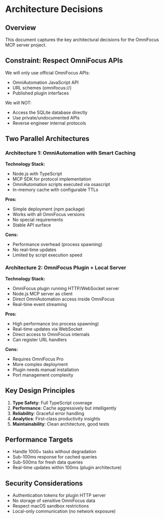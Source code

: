 # Architecture Decisions

## Overview

This document captures the key architectural decisions for the OmniFocus MCP server project.

## Constraint: Respect OmniFocus APIs

We will only use official OmniFocus APIs:
- OmniAutomation JavaScript API
- URL schemes (omnifocus://)
- Published plugin interfaces

We will NOT:
- Access the SQLite database directly
- Use private/undocumented APIs
- Reverse engineer internal protocols

## Two Parallel Architectures

### Architecture 1: OmniAutomation with Smart Caching

**Technology Stack:**
- Node.js with TypeScript
- MCP SDK for protocol implementation
- OmniAutomation scripts executed via osascript
- In-memory cache with configurable TTLs

**Pros:**
- Simple deployment (npm package)
- Works with all OmniFocus versions
- No special requirements
- Stable API surface

**Cons:**
- Performance overhead (process spawning)
- No real-time updates
- Limited by script execution speed

### Architecture 2: OmniFocus Plugin + Local Server

**Technology Stack:**
- OmniFocus plugin running HTTP/WebSocket server
- Node.js MCP server as client
- Direct OmniAutomation access inside OmniFocus
- Real-time event streaming

**Pros:**
- High performance (no process spawning)
- Real-time updates via WebSocket
- Direct access to OmniFocus internals
- Can register URL handlers

**Cons:**
- Requires OmniFocus Pro
- More complex deployment
- Plugin needs manual installation
- Port management complexity

## Key Design Principles

1. **Type Safety**: Full TypeScript coverage
2. **Performance**: Cache aggressively but intelligently
3. **Reliability**: Graceful error handling
4. **Analytics**: First-class productivity insights
5. **Maintainability**: Clean architecture, good tests

## Performance Targets

- Handle 1000+ tasks without degradation
- Sub-100ms response for cached queries
- Sub-500ms for fresh data queries
- Real-time updates within 100ms (plugin architecture)

## Security Considerations

- Authentication tokens for plugin HTTP server
- No storage of sensitive OmniFocus data
- Respect macOS sandbox restrictions
- Local-only communication (no network exposure)